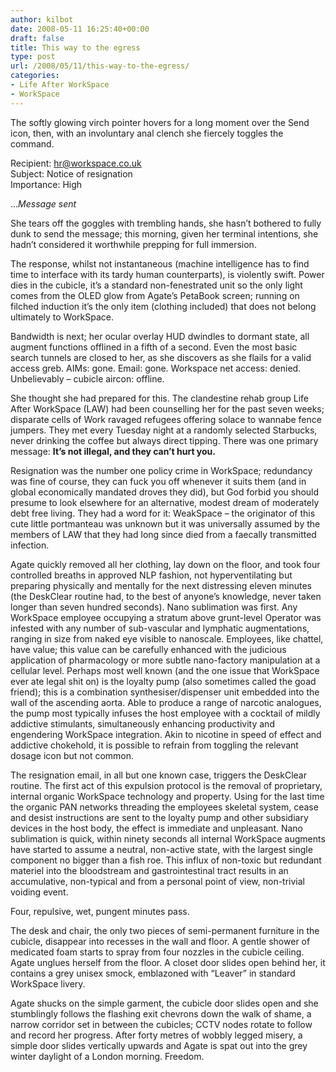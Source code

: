 ```yaml
---
author: kilbot
date: 2008-05-11 16:25:40+00:00
draft: false
title: This way to the egress
type: post
url: /2008/05/11/this-way-to-the-egress/
categories:
- Life After WorkSpace
- WorkSpace
---
```


The softly glowing virch pointer hovers for a long moment over the Send icon, then, with an involuntary anal clench she fiercely toggles the command.

Recipient: [hr@workspace.co.uk](mailto:hr@workspace.co.uk)\
Subject: Notice of resignation\
Importance: High

...*Message sent*

She tears off the goggles with trembling hands, she hasn’t bothered to fully dunk to send the message; this morning, given her terminal intentions, she hadn’t considered it worthwhile prepping for full immersion.

The response, whilst not instantaneous (machine intelligence has to find time to interface with its tardy human counterparts), is violently swift. Power dies in the cubicle, it’s a standard non-fenestrated unit so the only light comes from the OLED glow from Agate’s PetaBook screen; running on filched induction it’s the only item (clothing included) that does not belong ultimately to WorkSpace.

Bandwidth is next; her ocular overlay HUD dwindles to dormant state, all augment functions offlined in a fifth of a second. Even the most basic search tunnels are closed to her, as she discovers as she flails for a valid access greb. AIMs: gone. Email: gone. Workspace net access: denied. Unbelievably – cubicle aircon: offline.

She thought she had prepared for this. The clandestine rehab group Life After WorkSpace (LAW) had been counselling her for the past seven weeks; disparate cells of Work ravaged refugees offering solace to wannabe fence jumpers. They met every Tuesday night at a randomly selected Starbucks, never drinking the coffee but always direct tipping. There was one primary message: **It’s not illegal, and they can’t hurt you.**

Resignation was the number one policy crime in WorkSpace; redundancy was fine of course, they can fuck you off whenever it suits them (and in global economically mandated droves they did), but God forbid you should presume to look elsewhere for an alternative, modest dream of moderately debt free living. They had a word for it: WeakSpace – the originator of this cute little portmanteau was unknown but it was universally assumed by the members of LAW that they had long since died from a faecally transmitted infection.

Agate quickly removed all her clothing, lay down on the floor, and took four controlled breaths in approved NLP fashion, not hyperventilating but preparing physically and mentally for the next distressing eleven minutes (the DeskClear routine had, to the best of anyone’s knowledge, never taken longer than seven hundred seconds). Nano sublimation was first. Any WorkSpace employee occupying a stratum above grunt-level Operator was infested with any number of sub-vascular and lymphatic augmentations, ranging in size from naked eye visible to nanoscale. Employees, like chattel, have value; this value can be carefully enhanced with the judicious application of pharmacology or more subtle nano-factory manipulation at a cellular level. Perhaps most well known (and the one issue that WorkSpace ever ate legal shit on) is the loyalty pump (also sometimes called the goad friend); this is a combination synthesiser/dispenser unit embedded into the wall of the ascending aorta. Able to produce a range of narcotic analogues, the pump most typically infuses the host employee with a cocktail of mildly addictive stimulants, simultaneously enhancing productivity and engendering WorkSpace integration. Akin to nicotine in speed of effect and addictive chokehold, it is possible to refrain from toggling the relevant dosage icon but not common.

The resignation email, in all but one known case, triggers the DeskClear routine. The first act of this expulsion protocol is the removal of proprietary, internal organic WorkSpace technology and property. Using for the last time the organic PAN networks threading the employees skeletal system, cease and desist instructions are sent to the loyalty pump and other subsidiary devices in the host body, the effect is immediate and unpleasant. Nano sublimation is quick, within ninety seconds all internal WorkSpace augments have started to assume a neutral, non-active state, with the largest single component no bigger than a fish roe. This influx of non-toxic but redundant materiel into the bloodstream and gastrointestinal tract results in an accumulative, non-typical and from a personal point of view, non-trivial voiding event.

Four, repulsive, wet, pungent minutes pass.

The desk and chair, the only two pieces of semi-permanent furniture in the cubicle, disappear into recesses in the wall and floor. A gentle shower of medicated foam starts to spray from four nozzles in the cubicle ceiling. Agate unglues herself from the floor. A closet door slides open behind her, it contains a grey unisex smock, emblazoned with “Leaver” in standard WorkSpace livery.

Agate shucks on the simple garment, the cubicle door slides open and she stumblingly follows the flashing exit chevrons down the walk of shame, a narrow corridor set in between the cubicles; CCTV nodes rotate to follow and record her progress. After forty metres of wobbly legged misery, a simple door slides vertically upwards and Agate is spat out into the grey winter daylight of a London morning. Freedom.
